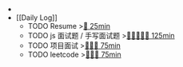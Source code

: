 -
- [[Daily Log]]
	- TODO Resume >[🍅 25min](#agenda-pomo://?t=f-1693489649815-1500)
	- TODO js 面试题 / 手写面试题 >[🍅🍅🍅🍅🍅 125min](#agenda-pomo://?t=f-1694402120959-1500%2Cf-1694414144748-1500%2Cf-1694416709713-1500%2Cf-1694419162685-1500%2Cf-1694436293385-1500)
	- TODO 项目面试 >[🍅🍅🍅 75min](#agenda-pomo://?t=f-1693275449682-1500%2Cf-1693277387661-1500%2Cf-1693281684836-1500)
	- TODO leetcode >[🍅🍅🍅 75min](#agenda-pomo://?t=f-1694530362561-1500%2Cf-1694587796253-1500%2Cf-1694596537625-1500)